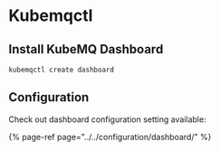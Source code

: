 # Kubemqctl

## Install KubeMQ Dashboard

```text
kubemqctl create dashboard
```

## Configuration

Check out  dashboard configuration setting available:

{% page-ref page="../../configuration/dashboard/" %}





